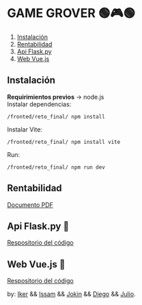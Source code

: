 # GAME GROVER 🟢🎮🟢

1. [Instalación](#instalación)
2. [Rentabilidad](#rentabilidad)
3. [Api Flask.py](#api-flask.py-) 
4. [Web Vue.js](#web-vue.js-)

## Instalación
**Requirimientos previos** -> node.js</br>
Instalar dependencias:
```npm
/fronted/reto_final/ npm install
```
Instalar Vite:
```npm
/fronted/reto_final/ npm install vite
```
Run:
```npm
/fronted/reto_final/ npm run dev
```
## Rentabilidad
[Documento PDF](https://github.com/Reto-Tienda-Online/rentabilidad)
## Api Flask.py 🐍
[Respositorio del código](https://github.com/Reto-Tienda-Online/api_flask)
## Web Vue.js 📗
[Respositorio del código](https://github.com/Reto-Tienda-Online/tiendaOnline)
 

by: [Iker](https://github.com//thenetbeangang) && [Issam](https://github.com/issam-nz) && [Jokin](https://github.com//jokinnn) && [Diego](https://github.com/DiegoP2001) && [Julio](https://github.com/danjuaz).
